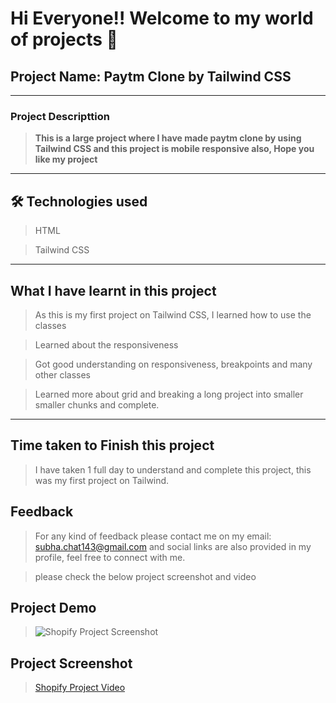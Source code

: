 # Hi Everyone!! Welcome to my world of projects 👋

## Project Name: Paytm Clone by Tailwind CSS

---

### Project Descripttion

> **This is a large project where I have made paytm clone by using Tailwind CSS and this project is mobile responsive also, Hope you like my project**

---

## 🛠 Technologies used

> HTML

> Tailwind CSS

---

## What I have learnt in this project

> As this is my first project on Tailwind CSS, I learned how to use the classes

> Learned about the responsiveness

> Got good understanding on responsiveness, breakpoints and many other classes

> Learned more about grid and breaking a long project into smaller smaller chunks and complete.

---

## Time taken to Finish this project

> I have taken 1 full day to understand and complete this project, this was my first project on Tailwind.

## Feedback

> For any kind of feedback please contact me on my email: subha.chat143@gmail.com and social links are also provided in my profile, feel free to connect with me.

> please check the below project screenshot and video

## Project Demo

> ![Shopify Project Screenshot](whole%20page.png)

## Project Screenshot

> [Shopify Project Video](Shopify%20Clone%20Recording.webm)
